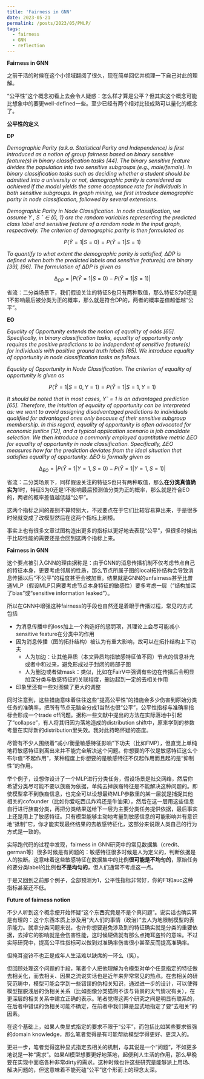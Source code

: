 ```yaml
---
title: 'Fairness in GNN'
date: 2023-05-21
permalink: /posts/2023/05/PMLP/
tags:
  - fairness
  - GNN
  - reflection
---
```

**Fairness in GNN**

之前干活的时候在这个小领域翻阅了很久，现在简单回忆并梳理一下自己对此的理解。

“公平性”这个概念初看上去会令人疑惑：怎么样才算是公平？但其实这个概念可能比想象中的要更well-defined一些。至少已经有两个相对比较成熟可以量化的概念了。

**公平性的定义**

**DP**

*Demographic Parity (a.k.a. Statistical Parity and Independence) is first introduced as a notion of group fairness based on binary sensitive feature(s) in binary classification tasks [44]. The binary sensitive feature divides the population into two sensitive subgroups (e.g., male/female). In binary classification tasks such as deciding whether a student should be admitted into a university or not, demographic parity is considered as achieved if the model yields the same acceptance rate for individuals in both sensitive subgroups. In graph mining, we first introduce demographic parity in node classification, followed by several extensions.*

*Demographic Parity in Node Classification. In node classification, we assume Y , S ˆ ∈ {0, 1} are the random variables representing the predicted class label and sensitive feature of a random node in the input graph, respectively. The criterion of demographic parity is then formulated as*

$$P(\hat{Y} = 1|S = 0) = P(\hat{Y} = 1|S = 1)$$

*To quantify to what extent the demographic parity is satisfied, ∆DP is defined when both the predicted labels and sensitive feature(s) are binary [39], [96]. The formulation of ∆DP is given as*

$$∆_{DP} = |P(\hat{Y} = 1 | S = 0) − P(\hat{Y} = 1 | S = 1)|$$

省流：二分类场景下，我们假设关注的特征S也只有两种取值，那么特征S为0还是1不影响最后被分类为正的概率，那么就是符合DP的，两者的概率差值越低越“公平”。

**EO**

*Equality of Opportunity extends the notion of equality of odds [65]. Specifically, in binary classification tasks, equality of opportunity only requires the positive predictions to be independent of sensitive feature(s) for individuals with positive ground truth labels [65]. We introduce equality of opportunity in node classification tasks as follows.*

*Equality of Opportunity in Node Classification. The criterion of equality of opportunity is given as*

$$P(\hat{Y} = 1|S = 0, Y = 1) = P(\hat{Y} = 1|S = 1, Y = 1)$$

*It should be noted that in most cases, Yˆ = 1 is an advantaged prediction [65]. Therefore, the intuition of equality of opportunity can be interpreted as: we want to avoid assigning disadvantaged predictions to individuals qualified for advantaged ones only because of their sensitive subgroup membership. In this regard, equality of opportunity is often advocated for economic justice [12], and a typical application scenario is job candidate selection. We then introduce a commonly employed quantitative metric ∆EO for equality of opportunity in node classification. Specifically, ∆EO measures how far the prediction deviates from the ideal situation that satisfies equality of opportunity. ∆EO is formally given as*

$$∆_{EO} = |P(\hat{Y} = 1 | Y = 1, S = 0) − P(\hat{Y} = 1 | Y = 1, S = 1)|$$

省流：二分类场景下，同样假设关注的特征S也只有两种取值，那么**在分类真值确实为1**时，特征S为0还是1不影响最后预测值分类为正的概率，那么就是符合EO的，两者的概率差值越低越“公平”。

这两个指标之间的差别不算特别大，不过要点在于它们比较容易算出来，于是很多时候就变成了改模型然后在这两个指标上刷榜。

事实上也有很多文章试图构造出更多的指标以更好地去表现“公平”，但很多时候出于比较性能的需要还是会回到这两个指标上来。

**Fairness in GNN**

这个要点被引入GNN的理由据称是：由于GNN的消息传播机制不仅考虑节点自己的特征本身，更要考虑邻居的性质，那么节点所属子图的local拓扑结构会导致消息传播以后“不公平”的程度甚至会被加重。结果就是GNN的unfairness甚至比普通MLP（假设MLP只需要考虑节点本身特征的敏感性）要多考虑一层（“结构加深了bias”或“sensitive information leaked”）。

所以在GNN中增强这种fairness的手段也自然还是着眼于传播过程，常见的方式包括

-   为消息传播中的loss加上一个构造好的惩罚项，其理论上会尽可能减小sensitive feature在分类中的作用
-   因为消息传播（图的拓扑结构）被认为有重大影响，故可以在拓扑结构上下功夫
    -   人为加边：让其他异质（本文异质均指敏感特征值不同）节点的信息补充或者中和过来，避免形成过于封闭的局部子图
    -   人为删边或者做mask：类似，比如在FairV中强调有些边在传播后会明显加深分类与敏感特征的关联程度，删边起到一定的去相关作用
-   印象里还有一些对图做了更大的调整

同时注意到，这些措施意味着往往这些“提高公平性”的措施会多少伤害到原始分类任务的准确率，把所有节点无脑全分成1当然也很“公平”，公平性指标与准确率指标会形成一个trade off问题。据称一些文献中提出的方法在实际落地中引起了“collapse”，有人将其归因为落地造成的distribution shift中，原来学到的参数考量在实际新的distribution里失效。我对此持略怀疑的态度。

尽管有不少人围绕着“减小/衡量敏感特征影响”下功夫（比如FMP），但直觉上单纯地将敏感特征剥离出来并不能完全解决这个问题。你想要的不仅是敏感特征这么个布尔值“不起作用”，某种程度上你想要的是敏感特征不仅起作用而且起的是“抑制性”的作用。

举个例子，设想你设计了一个MLP进行分类任务，假设场景是社交网络，然后你希望分类尽可能不要以族裔为依据，单纯去掉族裔特征是不能解决这种问题的。即使模型拿不到族裔信息，也完全可以设想最终MLP参数里的某一层就是捕捉其他相关的cofounder（比如你爱吃西瓜炸鸡还是牛油果），然后在这一层用这些信息自行进行族裔分类，再把分类结果送给下一层为主要分类任务提供依据，最后事实上还是用上了敏感特征。只有模型能够主动地考量到敏感信息的可能影响并有意识地“抵制”它，你才能实现最终结果的去敏感特征化，这部分来说跟人类自己的行为方式是一致的。

实际跑代码的过程中发现，fairness in GNN研究中的常见数据集（credit、german等）很多时候是有问题的：敏感特征很多时候是人为定义的，判断依据是人的独断。这意味着这些敏感特征在数据集中的比例**很可能是不均匀的**，原始任务的要分类label的比例**也不是均匀的**，但人们通常不考虑这一点。

于是又回到之前那个例子，全部预测为1，公平性指标非常好，你的F1和auc这种指标甚至还不低。

**Future of fairness notion**

不少人听到这个概念便开始怀疑“这个东西究竟是不是个真问题”。说实话也确实算是有理的：这个东西本质上涉及用“大人们的事情（政治）”去人为地限制模型的表示能力。就拿分类问题来说，也许你想要避免涉及到的特征确实就是分类的重要依据，去掉它的影响就是会伤害性能，这时候硬做就有那么点掩耳盗铃的意味。不过实际研究中，提高公平性指标可以做到对准确率伤害很小甚至反而提高准确率。

但掩耳盗铃不也正是成年人生活难以缺席的一环么（笑）。

但回顾处理这个问题的手段，笔者个人把他理解为令模型对单个任意指定的特征做去相关化，而去相关、因果之流说实话也是近年来非常常见的热点。在去相关的研究范畴中，模型可能会学到一些错误的伪相关知识，通过进一步的设计，可以使得模型摆脱浅层的伪相关关系（比如图像分类猫狗不该与背景的天气情况有关），在更深层的相关关系中建立正确的表示。笔者觉得这两个研究之间是明显有联系的，在后者中错误的伪相关可能不确定，在前者中我们算是显式地指定了要“去相关”的因素。

在这个基础上，如果人类显式指定的要求不限于“公平”，而包括比如某些要求很强的domain knowledge，那么笔者觉得是有可能帮助模型学得更好、更深入的。

更进一步，笔者觉得这种显式指定去相关的机制，与其说是一个“问题”，不如更多地说是一种“需求”。如果AI模型想要更好地落地，起便利人生活的作用，那么早晚要在实现中面临各种非常dirty的需求。这种时候也许这些研究是能够派上用场、解决问题的，但这意味着不能死磕“公平”这个形而上的理念太深。
